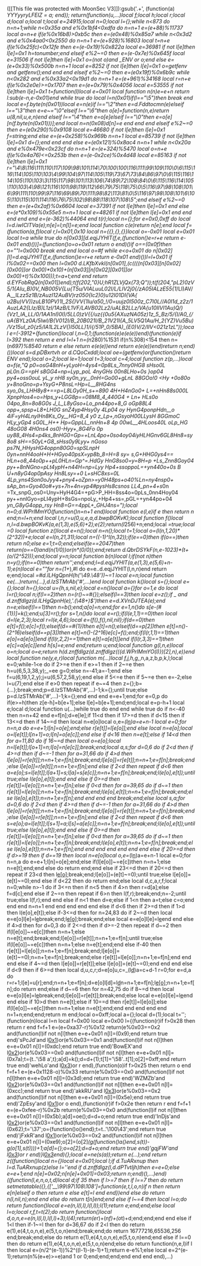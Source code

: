 ([[This file was protected with MoonSec V3]]):gsub('.+', (function(a) _YYYyyryLFEIZ = a; end)); return(function(u,...)local f;local h;local r;local d;local o;local t;local e=24915;local n=0;local l={};while n<873 do n=n+1;while n<0x35a and e%0x1bf4<0xdfa do n=n+1 e=(e+88)%11737 local a=n+e if(e%0x16b8)>0xb5c then e=(e*0x48)%0x85a7 while n<0x3d2 and e%0x4aa0<0x2550 do n=n+1 e=(e+928)%16803 local t=n+e if(e%0x25fc)<0x12fe then e=(e-0x19)%0x822a local e=36981 if not l[e]then l[e]=0x1 h=tonumber;end elseif e%2~=0 then e=(e-0x7e)%0x645f local e=31506 if not l[e]then l[e]=0x1 o=(not o)and _ENV or o;end else e=(e+0x33)%0x500b n=n+1 local e=8252 if not l[e]then l[e]=0x1 o=getfenv and getfenv();end end end elseif e%2~=0 then e=(e*0x19f)%0x6b9c while n<0x282 and e%0x33a2<0x19d1 do n=n+1 e=(e+961)%34168 local r=n+e if(e%0x2e0e)>=0x1707 then e=(e+0x79)%0x4056 local e=53555 if not l[e]then l[e]=0x1 t=function(l)local e=0x01 local function n(n)e=e+n return l:sub(e-n,e-0x01)end while true do local l=n(0x01)if(l=="\5")then break end local e=f.byte(n(0x01))local e=n(e)if l=="\2"then e=d.Fddtocmn(e)elseif l=="\3"then e=e~="\0"elseif l=="\6"then o[e]=function(n,e)return u(8,nil,u,e,n)end elseif l=="\4"then e=o[e]elseif l=="\0"then e=o[e][n(f.byte(n(0x01)))];end local n=n(0x08)d[n]=e end end end elseif e%2~=0 then e=(e*0x290)%0x9108 local e=46680 if not l[e]then l[e]=0x1 f=string;end else e=(e+0x258)%0x969b n=n+1 local e=85739 if not l[e]then l[e]=0x1 d={};end end end else e=(e*0x121)%0x8ac4 n=n+1 while n<0x20a and e%0x479e<0x23cf do n=n+1 e=(e+324)%5470 local o=n+e if(e%0x4a76)<=0x253b then e=(e-0x2ce)%0x4d48 local e=85163 if not l[e]then l[e]=0x1 r="\4\8\116\111\110\117\109\98\101\114\70\100\100\116\111\99\109\110\0\6\115\116\114\105\110\103\4\99\104\97\114\105\119\73\67\73\84\86\97\0\6\115\116\114\105\110\103\3\115\117\98\101\113\106\74\89\72\108\84\0\6\115\116\114\105\110\103\4\98\121\116\101\98\119\112\66\79\75\118\75\0\5\116\97\98\108\101\6\99\111\110\99\97\116\69\89\70\111\98\82\113\81\0\5\116\97\98\108\101\6\105\110\115\101\114\116\76\75\102\98\88\118\107\108\5";end elseif e%2~=0 then e=(e+0x2af)%0x6604 local e=37391 if not l[e]then l[e]=0x1 end else e=(e*0x109)%0x55e5 n=n+1 local e=48261 if not l[e]then l[e]=0x1 end end end end end e=(e-362)%44064 end t(r);local n={};for e=0x0,0xff do local l=d.iwICITVa(e);n[e]=l;n[l]=e;end local function c(e)return n[e];end local f=(function(a,f)local r,l=0x01,0x10 local n={{},{},{}}local o=-0x01 local e=0x01 local t=a while true do n[0x03][d.eqjJYHlT(f,e,(function()e=r+e return e-0x01 end)())]=(function()o=o+0x01 return o end)()if o==(0x0f)then o=""l=0x000 break end end local o=#f while e<o+0x01 do n[0x02][l]=d.eqjJYHlT(f,e,(function()e=r+e return e-0x01 end)())l=l+0x01 if l%0x02==0x00 then l=0x00 d.LKfbXvkl(n[0x01],(c((((n[0x03][n[0x02][0x00]]or 0x00)*0x10)+(n[0x03][n[0x02][0x01]]or 0x00)+t)%0x100)));t=a+t;end end return d.EYFobRqQ(n[0x01])end);t(f(202,"0}U;hR1ZLVjQx(73;Q"));t(f(204,"pL2)0zV5/1{AIu_B)0V_NB005V{Lu{T5u/VIALuuL02I/L/LIV2j0{/zA05IALzE55{1_/LI)AV/A__I*Lzz5z1B/zAuzI12AuBV)rz050{Ic2)0)u12I01DI{VA{ u2Bu)VV))zuLB10PV)1I_2S{)VV{1Iu/a50_!/0=uujz0I500z_C7I0L//A0I1d_z2z/1AuzLA2{LIz/B)L1zI/1AzB/L1VF/LAVB02Lz2/uALB2LLz/VA{u10IIVI1Au)Q/){Vz1_IA_LL/0/1AA1nI)_0I)/5LL0)zV{{/uz{{0u5{AXuzNA05z)1z_5_Bz/5/{I_/A0_{/uA{BYLz0A/5IwI/B{V012I/B_20B021I/B_21V21I{A_5LV5Q1Au/H_2{YZ)Vu5Bu)/Vz15uI_z0{z5/IA1L2LzV{)I50LL)1/i{/51P_0/5BA)_{E0)V/2/IIV<021z1zL"));local e=(-3912+(function()local l,n=0,1;(function(e)e(e(e))end)(function(e)if l>392 then return e end l=l+1 n=(n*280)%1531 if(n%308)<154 then n=(n*697)%8540 return e else return e(e(e))end return e(e(e))end)return n;end)())local s=d.pDBxrtvh or d.CQoCxddl;local oe=(getfenv)or(function()return _ENV end);local o=2;local le=1;local t=3;local c=4;local function z(p,...)local a=f(e,"Q p0=osG48nH+_yLyoH=4ys4=0p8Ls_7nny0HG8 sHso0L pL0n.G==_pH s8GG4=np=Lyp_poL _4nyGHs 00n8LHo+0s }op04 py4+oss0ouL yL_y nH8 sy0n_yy__0nH=Go00+gLnL_ 88GOo!0 <Hy +0o80o  y_+8noGno=p+YsyG+P8nsL=Hp=L__8HG4ns syo_0s_LHH8y8+==p=L8LGy0H_s+=890 4H_+H4nGo0+ _L=+nHn88s000L XpnpHos4=o=Hps_y+LGG8p==08M8_4_440G4 +  Ln+ HLs0o 04po_8n=8o8G0s J_L_L8yGso+Lo_pn44po+8_G oGp88L4 opp+,spsp+L8+LH0G snZ4yp4Hsy0y 4Lp04 oy HynG4ponpHdn__o 4iF=_yH4LnyIHn8Ks_Oy__HG_=8_4_ y0 z_Lp+,nGsyoH00LLysH 8GGmoC HLy_yGp4 sG0L_H_++ Hp=GppLL_nnHn+8 4p 00wL__4HLoos40L oLp_HG 48oG08 4H0ns4 os0)-Hyy+_8G4Fo 0p uy88_4Hs4=_p4ks_8nHG0=Gp=+LnL4po+0so4oy04iyHLHGnv6GL8Hn8=sy8o8 sH==50yL+G8_sHss0y9Lyy+ nGoso ps7N_HHysHG4oppn80G0=spSLnpH 0yn+nnH4ooH+H+HGyo40psX=yp8b_8=H=8 sy= _s,G+HHG0ys4== HLn+o8_44o0p++pL0HLn=Gp^=.HdGy HnG8so0__=y=8H=p +Ls_Znn8Goy04 py++8nNGno=pLt4ypH+n44H=np=Lyy Hp4+ssoppoL=+yn440o+0s B U+n8yG4op0pAsy Hn8Lsy=+0 L+_sHC8xs=0L 4Lp_yns4Son0oJyy4+pny4+oZpn>=y0H48ps+o40%Ln_=ny4nsp0+ sAp_bn=Gyo40o#+ys+7n+4n=yp4#pysHs8csnos LL4_pn+4+s*0n =Tx_snpG_os0=Uny=HyH4G4=+pG>P_HH=8ss4o=0pLs_0nn4Hoy04 py++nnlGyo=pLI4ypH+8sGs=npoLy_+Hp4+ss=,pGL=+yn44po+04 *yn_G8yG4opp_rsy Hn8=G==4ppL+_GHJ4ns=");local n=0;d.WPrlMmYO(function()n=n+1 end)local function e(l,e)if e then return n end;n=l+n;end local l,n,r=u(0,u,e,a,d.bwpBOKvK);local function f()local n,l=d.bwpBOKvK(a,e(1,3),e(5,6)+2);e(2);return(l*256)+n;end;local _=true;local _=0 local function z()local e=n();local n=n();local t=1;local o=(l(n,1,20)*(2^32))+e;local e=l(n,21,31);local n=((-1)^l(n,32));if(e==0)then if(o==_)then return n*0;else e=1;t=0;end;elseif(e==2047)then return(o==0)and(n*(1/0))or(n*(0/0));end;return d.QbrDSYkF(n,e-1023)*(t+(o/(2^52)));end;local y=n;local function b(n)local l;if(not n)then n=y();if(n==0)then return'';end;end;l=d.eqjJYHlT(a,e(1,3),e(5,6)+n-1);e(n)local e=""for n=(1+_),#l do e=e..d.eqjJYHlT(l,n,n)end return e;end;local _=#d.ILHgQpnH(h('\49.\48'))~=1 local e=n;local function ee(...)return{...},d.IzSTMrAb('#',...)end local function k()local s={};local e={};local h={};local u={h,s,nil,e};local e=n()local a={}for o=1,e do local l=r();local n;if(l==2)then n=(r()~=#{});elseif(l==3)then local e=z();if _ and d.znffdlgz(d.ILHgQpnH(e),'.(\48+)$')then e=d.XVnDJTEA(e);end n=e;elseif(l==1)then n=b();end;a[o]=n;end;for e=1,n()do s[e-(#{1})]=k();end;u[3]=r();for s=1,n()do local e=r();if(l(e,1,1)==0)then local d=l(e,2,3);local r=l(e,4,6);local e={f(),f(),nil,nil};if(d==0)then e[t]=f();e[c]=f();elseif(d==#{1})then e[t]=n();elseif(d==p[2])then e[t]=n()-(2^16)elseif(d==p[3])then e[t]=n()-(2^16)e[c]=f();end;if(l(r,1,1)==1)then e[o]=a[e[o]]end if(l(r,2,2)==1)then e[t]=a[e[t]]end if(l(r,3,3)==1)then e[c]=a[e[c]]end h[s]=e;end end;return u;end;local function g(l,n,e)local o=n;local o=e;return h(d.znffdlgz(d.znffdlgz(({d.WPrlMmYO(l)})[2],n),e))end local function ne(y,e,r)local function m(...)local f,j,h,g,_,n,a,z,b,p,k,l;local e=0;while-1<e do if 2>=e then if e>=1 then if 2~=e then h=u(6,5,3,38,y);_=ee g=0;else n=-41;a=-1;end else f=u(6,19,1,2,y);j=u(6,57,2,58,y);end else if 5<=e then if 5~=e then e=-2;else l=u(7);end else if e>0 then repeat if e~=4 then z={};b={...};break;end;p=d.IzSTMrAb('#',...)-1;k={};until true;else p=d.IzSTMrAb('#',...)-1;k={};end end end e=e+1;end;for e=0,p do if(e>=h)then z[e-h]=b[e+1];else l[e]=b[e+1];end;end;local e=p-h+1 local e;local d;local function u(...)while true do end end while true do if n<-40 then n=n+42 end e=f[n];d=e[le];if 11<d then if 17>=d then if d<15 then if 13<=d then if 14~=d then local n=e[o]local o,e=_(l[n](s(l,n+1,e[t])))a=e+n-1 local e=0;for n=n,a do e=e+1;l[n]=o[e];end;else r[e[t]]=l[e[o]];end else local n=e[o];local o=l[e[t]];l[n+1]=o;l[n]=o[e[c]];end else if d<16 then n=e[t];else if 14<d then for a=11,80 do if 16~=d then local o=e[o];local n=l[e[t]];l[o+1]=n;l[o]=n[e[c]];break;end;local a,s;for d=0,6 do if 2<d then if 4>=d then if d~=-1 then for a=31,66 do if 4>d then l[e[o]]=r[e[t]];n=n+1;e=f[n];break;end;l[e[o]]=r[e[t]];n=n+1;e=f[n];break;end;else l[e[o]]=r[e[t]];n=n+1;e=f[n];end else if 2<d then repeat if d<6 then a=e[o];s=l[e[t]];l[a+1]=s;l[a]=s[e[c]];n=n+1;e=f[n];break;end;l(e[o],e[t]);until true;else l(e[o],e[t]);end end else if 0>=d then r[e[t]]=l[e[o]];n=n+1;e=f[n];else if 0<d then for a=39,65 do if d~=1 then r[e[t]]=l[e[o]];n=n+1;e=f[n];break;end;l(e[o],e[t]);n=n+1;e=f[n];break;end;else l(e[o],e[t]);n=n+1;e=f[n];end end end end break;end;else local s,a;for d=0,6 do if 2<d then if 4>=d then if d~=-1 then for a=31,66 do if 4>d then l[e[o]]=r[e[t]];n=n+1;e=f[n];break;end;l[e[o]]=r[e[t]];n=n+1;e=f[n];break;end;else l[e[o]]=r[e[t]];n=n+1;e=f[n];end else if 2<d then repeat if d<6 then s=e[o];a=l[e[t]];l[s+1]=a;l[s]=a[e[c]];n=n+1;e=f[n];break;end;l(e[o],e[t]);until true;else l(e[o],e[t]);end end else if 0>=d then r[e[t]]=l[e[o]];n=n+1;e=f[n];else if 0<d then for a=39,65 do if d~=1 then r[e[t]]=l[e[o]];n=n+1;e=f[n];break;end;l(e[o],e[t]);n=n+1;e=f[n];break;end;else l(e[o],e[t]);n=n+1;e=f[n];end end end end end end end else if 20>=d then if d>=19 then if d==19 then local n=e[o]local o,e=_(l[n](s(l,n+1,e[t])))a=e+n-1 local e=0;for n=n,a do e=e+1;l[n]=o[e];end;else if(l[e[o]]~=e[c])then n=n+1;else n=e[t];end;end else do return end;end else if 23<=d then if 20<=d then repeat if 23<d then l[e[o]]();break;end;l[e[o]]=(e[t]~=0);until true;else l[e[o]]=(e[t]~=0);end else if d<22 then do return end;else local d,c,a,r,f;local n=0;while n>-1 do if 3<=n then if n<5 then if 4>n then r=d[a];else f=d[c];end else if 2~=n then repeat if 6>n then l(f,r);break;end;n=-2;until true;else l(f,r);end end else if n<1 then d=e;else if 1<n then a=t;else c=o;end end end n=n+1 end end end end end else if d<6 then if 2>=d then if 1>d then l(e[o],e[t]);else if-3<=d then for n=24,83 do if 2~=d then local e=e[o]l[e]=l[e](s(l,e+1,a))break;end;l[e[o]]();break;end;else local e=e[o]l[e]=l[e](s(l,e+1,a))end end else if 4>d then for d=0,3 do if 2<=d then if d>=-2 then repeat if d~=2 then if(l[e[o]]~=e[c])then n=n+1;else n=e[t];end;break;end;l[e[o]]=r[e[t]];n=n+1;e=f[n];until true;else if(l[e[o]]~=e[c])then n=n+1;else n=e[t];end;end else if-4<d then for a=39,68 do if d>0 then r[e[t]]=l[e[o]];n=n+1;e=f[n];break;end;l[e[o]]=(e[t]~=0);n=n+1;e=f[n];break;end;else r[e[t]]=l[e[o]];n=n+1;e=f[n];end end end else if 4~=d then l[e[o]]=r[e[t]];else l[e[o]]=(e[t]~=0);end end end else if d<9 then if 6>=d then local d,u,c,r;d=e[o]u,c=_(l[d](s(l,d+1,e[t])))a=c+d-1 r=0;for e=d,a do r=r+1;l[e]=u[r];end;n=n+1;e=f[n];d=e[o]l[d]=l[d](s(l,d+1,a))n=n+1;e=f[n];l[e[o]]();n=n+1;e=f[n];do return end;else if d~=6 then for n=42,75 do if 8~=d then local e=e[o]l[e]=l[e](s(l,e+1,a))break;end;l[e[o]]=r[e[t]];break;end;else local e=e[o]l[e]=l[e](s(l,e+1,a))end end else if 10>d then n=e[t];else if 10==d then r[e[t]]=l[e[o]];else if(l[e[o]]~=e[c])then n=n+1;else n=e[t];end;end end end end end n=1+n;end;end;return m end;local o=0xff;local a={};local d=(1);local t='';(function(n)local l=n local f=0x00 local e=0x00 l={(function(r)if f>0x28 then return r end f=f+1 e=(e+0xa37-r)%0x12 return(e%0x03==0x2 and(function(l)if not n[l]then e=e+0x01 n[l]=(0x9);end return true end)'sPcJd'and l[0x1](0x111+r))or(e%0x03==0x1 and(function(l)if not n[l]then e=e+0x01 n[l]=(0xdc);end return true end)'BowEX'and l[0x2](r+0x261))or(e%0x03==0x0 and(function(l)if not n[l]then e=e+0x01 n[l]=(0x7a);t={t..'\58 a',t};a[d]=k();d=d+(1);t[1]='\58'..t[1];o[2]=0xff;end return true end)'wehLo'and l[0x3](r+0x149))or r end),(function(o)if f>0x25 then return o end f=f+1 e=(e+0x1128-o)%0x33 return(e%0x03==0x0 and(function(l)if not n[l]then e=e+0x01 n[l]=(0x3d);end return true end)'WZMZb'and l[0x2](0x1a9+o))or(e%0x03==0x1 and(function(l)if not n[l]then e=e+0x01 n[l]=(0xcc);end return true end)'akkRU'and l[0x3](o+0x3c4))or(e%0x03==0x2 and(function(l)if not n[l]then e=e+0x01 n[l]=(0x5e);end return true end)'ZpEsy'and l[0x1](o+0x21e))or o end),(function(r)if f>0x2e then return r end f=f+1 e=(e+0xfee-r)%0x2b return(e%0x03==0x0 and(function(l)if not n[l]then e=e+0x01 n[l]=(0x5b);a[d]=oe();d=d+o;end return true end)'InDjs'and l[0x2](0x252+r))or(e%0x03==0x1 and(function(l)if not n[l]then e=e+0x01 n[l]=(0x62);t='\37';o={function()o()end};t=t..'\100\43';end return true end)'jFxkR'and l[0x1](r+0x343))or(e%0x03==0x2 and(function(l)if not n[l]then e=e+0x01 n[l]=(0xe9);o[2]=(o[2]*(g(function()a()end,s(t))-g(o[1],s(t))))+1;a[d]={};o=o[2];d=d+o;end return true end)'gqjFW'and l[0x3](r+0x2d5))or r end)}l[0x3](0x11d0)end){};local e=ne(s(a));return e(...);end return z((function()local n={}local e=0x01;local l;if d.TuARxnup then l=d.TuARxnup(z)else l=''end if d.znffdlgz(l,d.dPTvtIjh)then e=e+0;else e=e+1;end n[e]=0x02;n[n[e]+0x01]=0x03;return n;end)(),...)end)((function(l,e,n,o,t,d)local d;if 3<l then if l>5 then if l>=7 then if l==7 then do return setmetatable({},{['__\99\97\108\108']=function(e,t,l,o,n)if n then return e[n]elseif o then return e else e[t]=l end end})end else do return n(l,nil,n);end end else do return t[n]end;end else if l~=4 then local l=o;do return function()local e=e(n,l(l,l),l(l,l));l(1);return e;end;end;else local l=o;local r,f,t=t(2);do return function()local d,o,n,e=e(n,l(l,l),l(l,l)+3);l(4);return(e*r)+(n*f)+(o*t)+d;end;end;end end else if 1<l then if-1~=l then for d=36,67 do if 2<l then do return e(1),e(4,t,o,n,e),e(5,t,o,n)end;break;end;do return 16777216,65536,256 end;break;end;else do return e(1),e(4,t,o,n,e),e(5,t,o,n)end;end else if l==0 then do return e(1),e(4,t,o,n,e),e(5,t,o,n)end;else do return function(n,e,l)if l then local e=(n/2^(e-1))%2^((l-1)-(e-1)+1);return e-e%1;else local e=2^(e-1);return(n%(e+e)>=e)and 1 or 0;end;end;end;end end end end),...)
